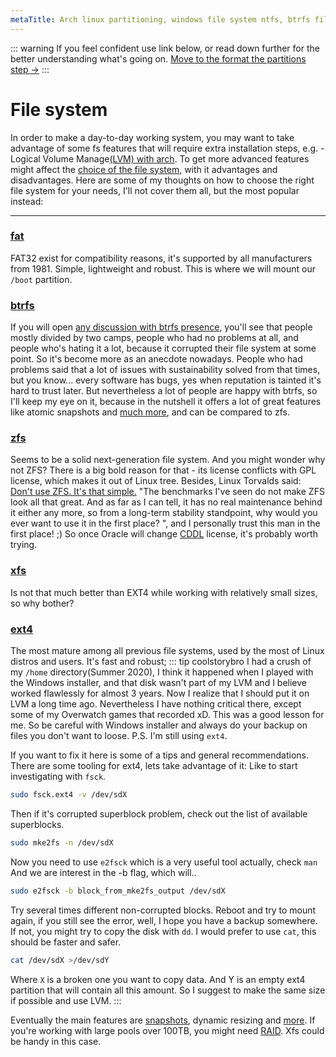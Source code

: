 ```yaml
---
metaTitle: Arch linux partitioning, windows file system ntfs, btrfs file system, zsh file system, how to choose a filesystem, how to choose between file systems, vfat file system, xfs file system, superblock crush ext4, e2fsck ext4, superblocks and accounting information.
---
```


::: warning
If you feel confident use link below, or read down further for the better understanding what's going on.
[Move to the format the partitions step ->](#Format-the-partitions)
:::

# File system
<a id="file-system"></a>
In order to make a day-to-day working system, you may want to take advantage of some fs features that will require extra installation steps, e.g. - Logical Volume Manage[(LVM) with arch](https://wiki.archlinux.org/index.php/Install_Arch_Linux_on_LVM).
To get more advanced features might affect the [choice of the file system](https://wiki.archlinux.org/index.php/File_systems#Types_of_file_systems), with it advantages and disadvantages.
Here are some of my thoughts on how to choose the right file system for your needs, I'll not cover them all, but the most popular instead:
___
### [fat](https://wiki.archlinux.org/index.php/FAT)
FAT32 exist for compatibility reasons, it's supported by all manufacturers from 1981. Simple, lightweight and robust. This is where we will mount our `/boot` partition.
### [btrfs](https://wiki.archlinux.org/index.php/Btrfs)
If you will open [any discussion with btrfs presence](https://news.ycombinator.com/item?id=22159204), you'll see that people mostly divided by two camps, people who had no problems at all, and people who's hating it a lot, because it corrupted their file system at some point. So it's become more as an anecdote nowadays.
People who had problems said that a lot of issues with sustainability solved from that times, but you know... every software has bugs, yes when reputation is tainted it's hard to trust later.
But nevertheless a lot of people are happy with btrfs, so I'll keep my eye on it, because in the nutshell it offers a lot of great features like atomic snapshots and [much more](https://btrfs.wiki.kernel.org/index.php/Status), and can be compared to zfs.

### [zfs](https://wiki.archlinux.org/index.php/ZFS)
Seems to be a solid next-generation file system. And you might wonder why not ZFS?
There is a big bold reason for that - its license conflicts with GPL license, which makes it out of Linux tree.
Besides, Linux Torvalds said: [Don't use ZFS. It's that simple.](https://www.realworldtech.com/forum/?threadid=189711&curpostid=189841) "The benchmarks I've seen do not make ZFS look all that great. And as far as I can tell, it has no real maintenance behind it either any more, so from a long-term stability standpoint, why would you ever want to use it in the first place?
", and I personally trust this man in the first place! ;)
So once Oracle will change [CDDL](https://en.wikipedia.org/wiki/Common_Development_and_Distribution_License) license, it's probably worth trying.

### [xfs](https://wiki.archlinux.org/index.php/XFS)
Is not that much better than EXT4 while working with relatively small sizes, so why bother?

### [ext4](https://wiki.archlinux.org/index.php/Ext4)
The most mature among all previous file systems, used by the most of Linux distros and users. It's fast and robust;
::: tip coolstorybro
I had a crush of my `/home` directory(Summer 2020), I think it happened when I played with the Windows installer, and that disk wasn't part of my LVM and I believe worked flawlessly for almost 3 years. Now I realize that I should put it on LVM a long time ago. Nevertheless I have nothing critical there, except some of my Overwatch games that recorded xD.
This was a good lesson for me. So be careful with Windows installer and always do your backup on files you don't want to loose.
P.S. I'm still using `ext4`.

If you want to fix it here is some of a tips and general recommendations.
There are some tooling for ext4, lets take advantage of it:
Like to start investigating with `fsck`.
```sh
sudo fsck.ext4 -v /dev/sdX
```
Then if it's corrupted superblock problem, check out the list of available superblocks.
```sh
sudo mke2fs -n /dev/sdX
```
Now you need to use `e2fsck` which is a very useful tool actually, check `man`
And we are interest in the -b flag, which will..
```sh
sudo e2fsck -b block_from_mke2fs_output /dev/sdX
```
Try several times different non-corrupted blocks.
Reboot and try to mount again, if you still see the error, well, I hope you have a backup somewhere.
If not, you might try to copy the disk with `dd`. I would prefer to use `cat`, this should be faster and safer.
```sh
cat /dev/sdX >/dev/sdY
```
Where `X` is a broken one you want to copy data. And Y is an empty ext4 partition that will contain all this amount.
So I suggest to make the same size if possible and use LVM.
:::

Eventually the main features are [snapshots](#System-snapshots), dynamic resizing and [more](https://wiki.archlinux.org/index.php/LVM#Advantages).
If you're working with large pools over 100TB, you might need [RAID](https://wiki.archlinux.org/index.php/RAID). Xfs could be handy in this case.
